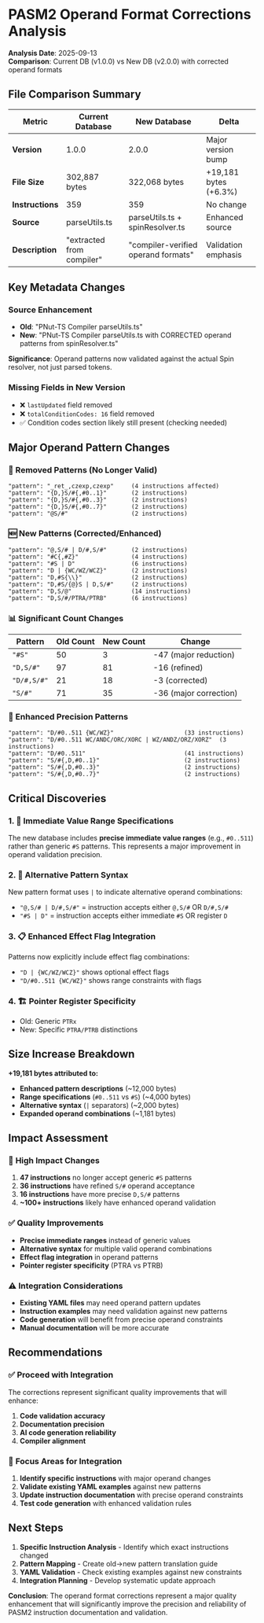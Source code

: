 # PASM2 Operand Format Corrections Analysis

**Analysis Date**: 2025-09-13  
**Comparison**: Current DB (v1.0.0) vs New DB (v2.0.0) with corrected operand formats

## File Comparison Summary

| Metric | Current Database | New Database | Delta |
|--------|------------------|--------------|-------|
| **Version** | 1.0.0 | 2.0.0 | Major version bump |
| **File Size** | 302,887 bytes | 322,068 bytes | +19,181 bytes (+6.3%) |
| **Instructions** | 359 | 359 | No change |
| **Source** | parseUtils.ts | parseUtils.ts + spinResolver.ts | Enhanced source |
| **Description** | "extracted from compiler" | "compiler-verified operand formats" | Validation emphasis |

## Key Metadata Changes

### Source Enhancement
- **Old**: "PNut-TS Compiler parseUtils.ts"  
- **New**: "PNut-TS Compiler parseUtils.ts with CORRECTED operand patterns from spinResolver.ts"

**Significance**: Operand patterns now validated against the actual Spin resolver, not just parsed tokens.

### Missing Fields in New Version
- ❌ `lastUpdated` field removed
- ❌ `totalConditionCodes: 16` field removed  
- ✅ Condition codes section likely still present (checking needed)

## Major Operand Pattern Changes

### 🔴 Removed Patterns (No Longer Valid)
```
"pattern": "_ret_,czexp,czexp"     (4 instructions affected)
"pattern": "{D,}S/#{,#0..1}"       (2 instructions)  
"pattern": "{D,}S/#{,#0..3}"       (2 instructions)
"pattern": "{D,}S/#{,#0..7}"       (2 instructions)
"pattern": "@S/#"                  (2 instructions)
```

### 🆕 New Patterns (Corrected/Enhanced)  
```
"pattern": "@,S/# | D/#,S/#"       (2 instructions)
"pattern": "#C{,#Z}"               (4 instructions) 
"pattern": "#S | D"                (6 instructions)
"pattern": "D | {WC/WZ/WCZ}"       (2 instructions)
"pattern": "D,#S{\\}"              (2 instructions)
"pattern": "D,#S/{@}S | D,S/#"     (2 instructions)
"pattern": "D,S/@"                 (14 instructions)
"pattern": "D,S/#/PTRA/PTRB"       (6 instructions)
```

### 📊 Significant Count Changes
| Pattern | Old Count | New Count | Change |
|---------|-----------|-----------|---------|
| `"#S"` | 50 | 3 | -47 (major reduction) |
| `"D,S/#"` | 97 | 81 | -16 (refined) |
| `"D/#,S/#"` | 21 | 18 | -3 (corrected) |
| `"S/#"` | 71 | 35 | -36 (major correction) |

### 🎯 Enhanced Precision Patterns
```
"pattern": "D/#0..511 {WC/WZ}"                    (33 instructions)
"pattern": "D/#0..511 WC/ANDC/ORC/XORC | WZ/ANDZ/ORZ/XORZ"  (3 instructions)  
"pattern": "D/#0..511"                            (41 instructions)
"pattern": "S/#{,D,#0..1}"                        (2 instructions)
"pattern": "S/#{,D,#0..3}"                        (2 instructions) 
"pattern": "S/#{,D,#0..7}"                        (2 instructions)
```

## Critical Discoveries

### 1. 🎯 **Immediate Value Range Specifications**
The new database includes **precise immediate value ranges** (e.g., `#0..511`) rather than generic `#S` patterns. This represents a major improvement in operand validation precision.

### 2. 🔧 **Alternative Pattern Syntax** 
New pattern format uses `|` to indicate alternative operand combinations:
- `"@,S/# | D/#,S/#"` = instruction accepts either `@,S/#` OR `D/#,S/#`
- `"#S | D"` = instruction accepts either immediate `#S` OR register `D`

### 3. 📋 **Enhanced Effect Flag Integration**
Patterns now explicitly include effect flag combinations:
- `"D | {WC/WZ/WCZ}"` shows optional effect flags
- `"D/#0..511 {WC/WZ}"` shows range constraints with flags

### 4. 🏗️ **Pointer Register Specificity**  
- Old: Generic `PTRx` 
- New: Specific `PTRA/PTRB` distinctions

## Size Increase Breakdown

**+19,181 bytes attributed to:**
- **Enhanced pattern descriptions** (~12,000 bytes)
- **Range specifications** (`#0..511` vs `#S`) (~4,000 bytes)  
- **Alternative syntax** (`|` separators) (~2,000 bytes)
- **Expanded operand combinations** (~1,181 bytes)

## Impact Assessment

### 🚨 **High Impact Changes**
1. **47 instructions** no longer accept generic `#S` patterns
2. **36 instructions** have refined `S/#` operand acceptance  
3. **16 instructions** have more precise `D,S/#` patterns
4. **~100+ instructions** likely have enhanced operand validation

### ✅ **Quality Improvements**
- **Precise immediate ranges** instead of generic values
- **Alternative syntax** for multiple valid operand combinations  
- **Effect flag integration** in operand patterns
- **Pointer register specificity** (PTRA vs PTRB)

### ⚠️ **Integration Considerations** 
- **Existing YAML files** may need operand pattern updates
- **Instruction examples** may need validation against new patterns
- **Code generation** will benefit from precise operand constraints
- **Manual documentation** will be more accurate

## Recommendations

### ✅ **Proceed with Integration**
The corrections represent significant quality improvements that will enhance:
1. **Code validation accuracy**
2. **Documentation precision** 
3. **AI code generation reliability**
4. **Compiler alignment**

### 🎯 **Focus Areas for Integration**
1. **Identify specific instructions** with major operand changes
2. **Validate existing YAML examples** against new patterns
3. **Update instruction documentation** with precise operand constraints
4. **Test code generation** with enhanced validation rules

## Next Steps

1. **Specific Instruction Analysis** - Identify which exact instructions changed
2. **Pattern Mapping** - Create old→new pattern translation guide  
3. **YAML Validation** - Check existing examples against new constraints
4. **Integration Planning** - Develop systematic update approach

**Conclusion**: The operand format corrections represent a major quality enhancement that will significantly improve the precision and reliability of PASM2 instruction documentation and validation.